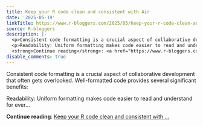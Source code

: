 ```yaml
---
title: Keep your R code clean and consistent with Air
date: '2025-05-19'
linkTitle: https://www.r-bloggers.com/2025/05/keep-your-r-code-clean-and-consistent-with-air/
source: R-bloggers
description: |-
  <p>Consistent code formatting is a crucial aspect of collaborative development that often gets overlooked. Well-formatted code provides several significant benefits:</p>
  <p>Readability: Uniform formatting makes code easier to read and understand for ever...</p>
  <strong>Continue reading</strong>: <a href="https://www.r-bloggers.com/2025/05/keep-your-r-code-clean-and-consistent-with-air/">Keep your R code clean and consistent with ...
disable_comments: true
---
```

<p>Consistent code formatting is a crucial aspect of collaborative development that often gets overlooked. Well-formatted code provides several significant benefits:</p>
<p>Readability: Uniform formatting makes code easier to read and understand for ever...</p>
<strong>Continue reading</strong>: <a href="https://www.r-bloggers.com/2025/05/keep-your-r-code-clean-and-consistent-with-air/">Keep your R code clean and consistent with ...